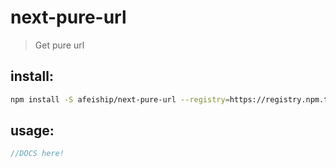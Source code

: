 # next-pure-url
> Get pure url

## install:
```bash
npm install -S afeiship/next-pure-url --registry=https://registry.npm.taobao.org
```

## usage:
```js
//DOCS here!
```
